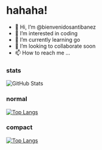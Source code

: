 # hahaha!

- 👋 Hi, I’m @bienvenidosantibanez
- 👀 I’m interested in coding
- 🌱 I’m currently learning go
- 💞️ I’m looking to collaborate soon
- 📫 How to reach me ...

<!---
bienvenidosantibanez/bienvenidosantibanez is a ✨ special ✨ repository because its `README.md` (this file) appears on your GitHub profile.
You can click the Preview link to take a look at your changes.
--->







<!-- ############################################################################################### -->
<!-- STATS -->

<!-- https://github.com/rishisuresh7/github-readme-stats -->

<!-- ![GitHub Stats](https://github-readme-stats.vercel.app/api?username=bienvenidosantibanez&theme=radical) -->

<!-- ![GitHub Stats](https://github-readme-stats.vercel.app/api?username=bienvenidosantibanez&theme=dark) -->

### stats

![GitHub Stats](https://github-readme-stats.vercel.app/api?username=bienvenidosantibanez&theme=merko&count_private=true&show_icons=true)

<!-- ![GitHub Stats](https://github-readme-stats.vercel.app/api?username=bienvenidosantibanez&theme=gruvbox) -->




<!-- ![GitHub Stats](https://github-readme-stats.vercel.app/api?username=bienvenidosantibanez&theme=tokyonight) -->

<!-- ![GitHub Stats](https://github-readme-stats.vercel.app/api?username=bienvenidosantibanez&theme=onedark) -->

<!-- ![GitHub Stats](https://github-readme-stats.vercel.app/api?username=bienvenidosantibanez&theme=cobalt) -->

<!-- ![GitHub Stats](https://github-readme-stats.vercel.app/api?username=bienvenidosantibanez&theme=synthwave) -->

<!-- ![GitHub Stats](https://github-readme-stats.vercel.app/api?username=bienvenidosantibanez&theme=highcontrast) -->

<!-- ![GitHub Stats](https://github-readme-stats.vercel.app/api?username=bienvenidosantibanez&theme=dracula) -->




<!-- 
[![Top Langs](https://github-readme-stats.vercel.app/api/top-langs/?username=anuraghazra&hide=javascript,html)](https://github.com/anuraghazra/github-readme-stats) -->

### normal
[![Top Langs](https://github-readme-stats.vercel.app/api/top-langs/?username=bienvenidosantibanez&langs_count=10&hide=html,css)](https://github.com/anuraghazra/github-readme-stats)


<!-- ############################################################################################### -->


### compact
[![Top Langs](https://github-readme-stats.vercel.app/api/top-langs/?username=bienvenidosantibanez&langs_count=10&layout=compact&hide=html,css)](https://github.com/anuraghazra/github-readme-stats)



<!-- ############################################################################################### -->
<!-- ############################################################################################### -->




